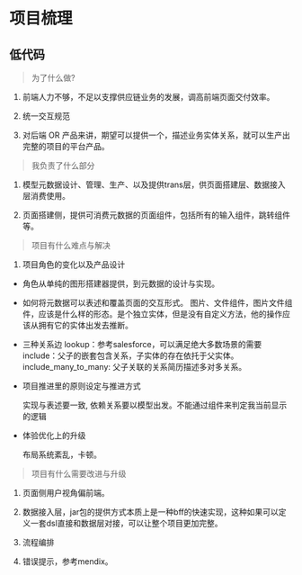 # 项目梳理

## 低代码

> 为了什么做?

1. 前端人力不够，不足以支撑供应链业务的发展，调高前端页面交付效率。

2. 统一交互规范

3. 对后端 OR 产品来讲，期望可以提供一个，描述业务实体关系，就可以生产出完整的项目的平台产品。

> 我负责了什么部分

1. 模型元数据设计、管理、生产、以及提供trans层，供页面搭建层、数据接入层消费使用。

2. 页面搭建侧，提供可消费元数据的页面组件，包括所有的输入组件，跳转组件等。

> 项目有什么难点与解决

1. 项目角色的变化以及产品设计

- 角色从单纯的图形搭建器提供，到元数据的设计与实现。

- 如何将元数据可以表述和覆盖页面的交互形式。
  图片、文件组件，图片文件组件，应该是什么样的形态。是个独立实体，但是没有自定义方法，他的操作应该从拥有它的实体出发去推断。

- 三种关系边
  lookup：参考salesforce，可以满足绝大多数场景的需要
  include：父子的嵌套包含关系，子实体的存在依托于父实体。
  include_many_to_many: 父子关联的关系简历描述多对多关系。
  
- 项目推进里的原则设定与推进方式

  实现与表述要一致, 依赖关系要以模型出发。不能通过组件来判定我当前显示的逻辑

- 体验优化上的升级
  
  布局系统紊乱，卡顿。


> 项目有什么需要改进与升级

1. 页面侧用户视角偏前端。

2. 数据接入层，jar包的提供方式本质上是一种bff的快速实现，这种如果可以定义一套dsl直接和数据层对接，可以让整个项目更加完整。

3. 流程编排

3. 错误提示，参考mendix。